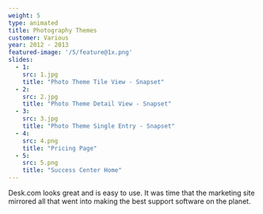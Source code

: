 ```yaml
---
weight: 5
type: animated
title: Photography Themes
customer: Various
year: 2012 - 2013
featured-image: '/5/feature@1x.png'
slides:
  - 1:
    src: 1.jpg
    title: "Photo Theme Tile View - Snapset"
  - 2:
    src: 2.jpg
    title: "Photo Theme Detail View - Snapset"
  - 3:
    src: 3.jpg
    title: "Photo Theme Single Entry - Snapset"
  - 4:
    src: 4.png
    title: "Pricing Page"
  - 5:
    src: 5.png
    title: "Success Center Home"
---
```

Desk.com looks great and is easy to use. It was time that the marketing site mirrored all that went into making the best support software on the planet.
